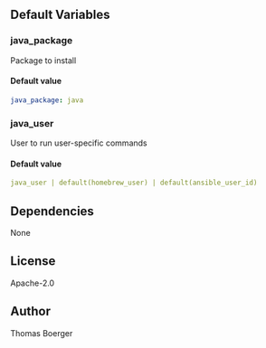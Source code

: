 
## Default Variables

### java_package

Package to install

#### Default value

```yaml
java_package: java
```

### java_user

User to run user-specific commands

#### Default value

```yaml
java_user | default(homebrew_user) | default(ansible_user_id)
```
## Dependencies

None

## License

Apache-2.0

## Author

Thomas Boerger
